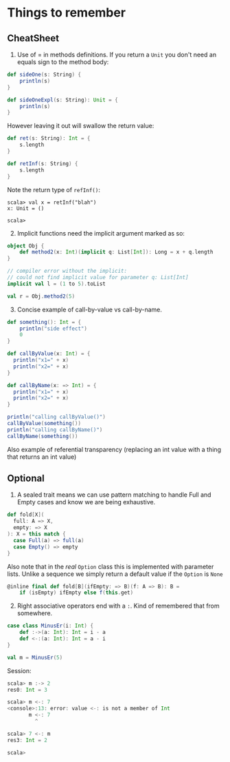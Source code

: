 # Things to remember

## CheatSheet

1. Use of = in methods definitions. If you return a `Unit` you don't need an
equals sign to the method body:

```scala
def sideOne(s: String) {
    println(s)
}

def sideOneExpl(s: String): Unit = {
    println(s)
}
```

However leaving it out will swallow the return value:

```scala
def ret(s: String): Int = {
    s.length
}

def retInf(s: String) {
    s.length
}
```

Note the return type of `refInf()`:

```
scala> val x = retInf("blah")
x: Unit = ()

scala>
```

2. Implicit functions need the implicit argument marked as so:

```scala
object Obj {
    def method2(x: Int)(implicit q: List[Int]): Long = x + q.length
}

// compiler error without the implicit:
// could not find implicit value for parameter q: List[Int]
implicit val l = (1 to 5).toList

val r = Obj.method2(5)
```

3. Concise example of call-by-value vs call-by-name.

```scala
def something(): Int = {
    println("side effect")
    0
}

def callByValue(x: Int) = {
  println("x1=" + x)
  println("x2=" + x)
}

def callByName(x: => Int) = {
  println("x1=" + x)
  println("x2=" + x)
}

println("calling callByValue()")
callByValue(something())
println("calling callByName()")
callByName(something())
```

Also example of referential transparency (replacing an int value with a thing that returns an int value)

## Optional

1. A sealed trait means we can use pattern matching to handle Full and Empty cases and know we are being exhaustive.

```scala
def fold[X](
  full: A => X,
  empty: => X
): X = this match {
  case Full(a) => full(a)
  case Empty() => empty
}
```

Also note that in the _real_ `Option` class this is implemented with parameter lists.
Unlike a sequence we simply return a default value if the `Option` is `None`

```scala
@inline final def fold[B](ifEmpty: => B)(f: A => B): B =
    if (isEmpty) ifEmpty else f(this.get)
```

2. Right associative operators end with a `:`. Kind of remembered that from somewhere.

```scala
case class MinusEr(i: Int) {
    def :->(a: Int): Int = i - a
    def <-:(a: Int): Int = a - i
}

val m = MinusEr(5)
```

Session:

```scala
scala> m :-> 2
res0: Int = 3

scala> m <-: 7
<console>:13: error: value <-: is not a member of Int
       m <-: 7
         ^

scala> 7 <-: m
res3: Int = 2

scala>
```
